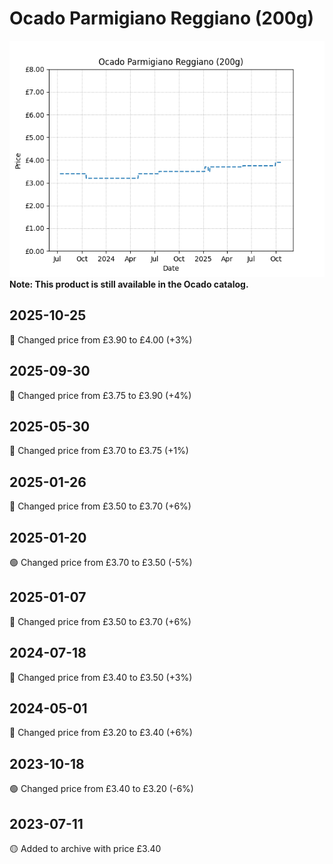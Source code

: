 # Ocado Parmigiano Reggiano (200g)
![](charts/product-57272011.png)
**Note: This product is still available in the Ocado catalog.**
## 2025-10-25
🔴 Changed price from £3.90 to £4.00 (+3%)
## 2025-09-30
🔴 Changed price from £3.75 to £3.90 (+4%)
## 2025-05-30
🔴 Changed price from £3.70 to £3.75 (+1%)
## 2025-01-26
🔴 Changed price from £3.50 to £3.70 (+6%)
## 2025-01-20
🟢 Changed price from £3.70 to £3.50 (-5%)
## 2025-01-07
🔴 Changed price from £3.50 to £3.70 (+6%)
## 2024-07-18
🔴 Changed price from £3.40 to £3.50 (+3%)
## 2024-05-01
🔴 Changed price from £3.20 to £3.40 (+6%)
## 2023-10-18
🟢 Changed price from £3.40 to £3.20 (-6%)
## 2023-07-11
🟡 Added to archive with price £3.40